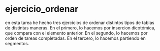 # ejercicio_ordenar

en esta tarea he hecho tres ejercicios de ordenar distintos tipos de tablas de distintas maneras. En el primero, lo hacemos por insercion dicotómica, que compara con el elemento anterior. En el segundo, lo hacemos por orden de tareas completadas. En el tercero, lo hacemos partiendo en segmentos.
